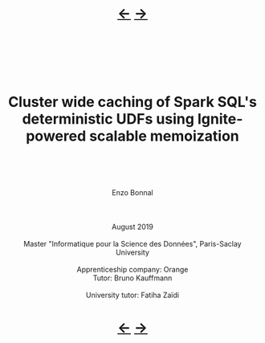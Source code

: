 
<!--NOTE HEAD START-->
<link rel="icon" type="image/png" href="./imgs/favicon_db.png" />
<script src="https://cdnjs.cloudflare.com/ajax/libs/mermaid/8.0.0/mermaid.min.js"></script>
<script type="text/x-mathjax-config">MathJax.Hub.Config({tex2jax: {skipTags: ['script', 'noscript','style', 'textarea', 'pre'],inlineMath: [['$','$']]}});</script>
<script src="https://cdn.mathjax.org/mathjax/latest/MathJax.js?config=TeX-AMS-MML_HTMLorMML" type="text/javascript"></script>
<script>document.body.style.background = "#f2f2f2";</script>
<!--NOTE HEAD END-->

<h1><div align="center"><a href="./0_2.html">&larr;</a> <a href="./0_3.html">&rarr;</a></div></h1>


<br/>
<br/>
<br/>
<br/>
<br/>
<h1 align="center">Cluster wide caching of Spark SQL's deterministic UDFs using Ignite-powered scalable memoization</h1>
<br/>
<br/>
<br/>
<br/>
<center>Enzo Bonnal</center>
<br/>
<br/>
<br/>
<center>August 2019</center>
<br/>
<center>Master "Informatique pour la Science des Données", Paris-Saclay University</center>
<br/>
<center>Apprenticeship company: Orange</center>
<center>Tutor: Bruno Kauffmann</center>
<br/>
<center>University tutor: Fatiha Zaïdi</center>


<h1><div align="center"><a href="./0_2.html">&larr;</a> <a href="./0_3.html">&rarr;</a></div></h1>
